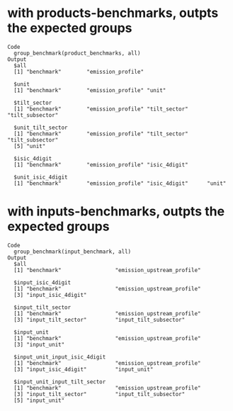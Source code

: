 # with products-benchmarks, outpts the expected groups

    Code
      group_benchmark(product_benchmarks, all)
    Output
      $all
      [1] "benchmark"        "emission_profile"
      
      $unit
      [1] "benchmark"        "emission_profile" "unit"            
      
      $tilt_sector
      [1] "benchmark"        "emission_profile" "tilt_sector"      "tilt_subsector"  
      
      $unit_tilt_sector
      [1] "benchmark"        "emission_profile" "tilt_sector"      "tilt_subsector"  
      [5] "unit"            
      
      $isic_4digit
      [1] "benchmark"        "emission_profile" "isic_4digit"     
      
      $unit_isic_4digit
      [1] "benchmark"        "emission_profile" "isic_4digit"      "unit"            
      

# with inputs-benchmarks, outpts the expected groups

    Code
      group_benchmark(input_benchmark, all)
    Output
      $all
      [1] "benchmark"                 "emission_upstream_profile"
      
      $input_isic_4digit
      [1] "benchmark"                 "emission_upstream_profile"
      [3] "input_isic_4digit"        
      
      $input_tilt_sector
      [1] "benchmark"                 "emission_upstream_profile"
      [3] "input_tilt_sector"         "input_tilt_subsector"     
      
      $input_unit
      [1] "benchmark"                 "emission_upstream_profile"
      [3] "input_unit"               
      
      $input_unit_input_isic_4digit
      [1] "benchmark"                 "emission_upstream_profile"
      [3] "input_isic_4digit"         "input_unit"               
      
      $input_unit_input_tilt_sector
      [1] "benchmark"                 "emission_upstream_profile"
      [3] "input_tilt_sector"         "input_tilt_subsector"     
      [5] "input_unit"               
      

